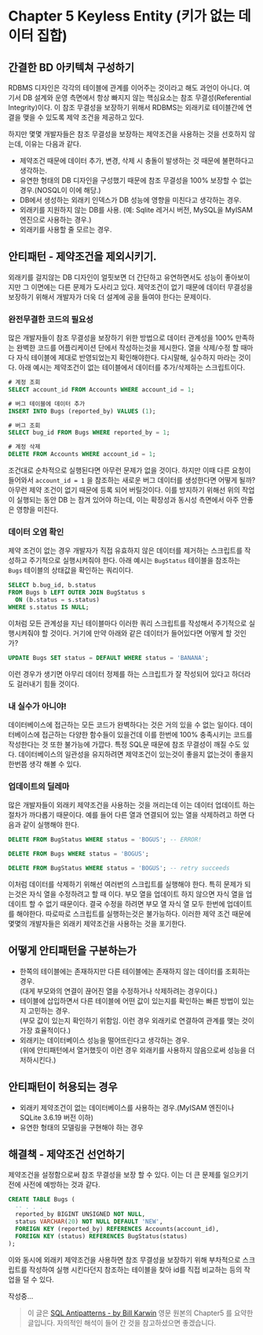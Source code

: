 # Chapter 5 Keyless Entity (키가 없는 데이터 집합)

## 간결한 BD 아키텍쳐 구성하기

RDBMS 디자인은 각각의 테이블에 관계를 이어주는 것이라고 해도 과언이 아니다. 여기서 DB 설계와 운영 측면에서 항상 빠지지 않는 핵심요소는 참조 무결성(Referential Integrity)이다. 이 참조 무결성을 보장하기 위해서 RDBMS는 외래키로 테이블간에 연결을 맺을 수 있도록 제약 조건을 제공하고 있다.

하지만 몇몇 개발자들은 참조 무결성을 보장하는 제약조건을 사용하는 것을 선호하지 않는데, 이유는 다음과 같다.

* 제약조건 때문에 데이터 추가, 변경, 삭제 시 충돌이 발생하는 것 때문에 불편하다고 생각하는.
* 유연한 형태의 DB 디자인을 구성했기 때문에 참조 무결성을 100% 보장할 수 없는 경우.(NOSQL이 이에 해당.)
* DB에서 생성하는 외래키 인덱스가 DB 성능에 영향을 미친다고 생각하는 경우.
* 외래키를 지원하지 않는 DB를 사용. (예: Sqlite 레거시 버전, MySQL을 MyISAM 엔진으로 사용하는 경우.)
* 외래키를 사용할 줄 모르는 경우.

## 안티패턴 - 제약조건을 제외시키기.

외래키를 걸지않는 DB 디자인이 얼핏보면 더 간단하고 유연하면서도 성능이 좋아보이지만 그 이면에는 다른 문제가 도사리고 있다. 제약조건이 없기 때문에 데이터 무결성을 보장하기 위해서 개발자가 더욱 더 설계에 공을 들여야 한다는 문제이다.

### 완전무결한 코드의 필요성
많은 개발자들이 참조 무결성을 보장하기 위한 방법으로 데이터 관계성을 100% 만족하는 완벽한 코드를 어플리케이션 단에서 작성하는것을 제시한다. 열을 삭제/수정 할 때마다 자식 테이블에 제대로 반영되었는지 확인해야한다. 다시말해, 실수하지 마라는 것이다. 아래 예시는 제약조건이 없는 테이블에서 데이터를 추가/삭제하는 스크립트이다.

```sql
# 계정 조회
SELECT account_id FROM Accounts WHERE account_id = 1;

# 버그 테이블에 데이터 추가
INSERT INTO Bugs (reported_by) VALUES (1);

# 버그 조회
SELECT bug_id FROM Bugs WHERE reported_by = 1;

# 계정 삭제
DELETE FROM Accounts WHERE account_id = 1;
```

조건대로 순차적으로 실행된다면 아무런 문제가 없을 것이다. 하지만 이때 다른 요청이 들어와서 `account_id = 1` 을 참조하는 새로운 버그 데이터를 생성한다면 어떻게 될까? 아무런 제약 조건이 없기 때문에 등록 되어 버릴것이다. 이를 방지하기 위해선 위의 작업이 실행되는 동안 DB 는 잠겨 있어야 하는데, 이는 확장성과 동시성 측면에서 아주 안좋은 영향을 미친다.

### 데이터 오염 확인

제약 조건이 없는 경우 개발자가 직접 유효하지 않은 데이터를 제거하는 스크립트를 작성하고 주기적으로 실행시켜줘야 한다. 아래 예시는 `BugStatus` 테이블을 참조하는 `Bugs` 테이블의 상태값을 확인하는 쿼리이다.

```sql
SELECT b.bug_id, b.status
FROM Bugs b LEFT OUTER JOIN BugStatus s
  ON (b.status = s.status)
WHERE s.status IS NULL;
```

이처럼 모든 관계성을 지닌 테이블마다 이러한 쿼리 스크립트를 작성해서 주기적으로 실행시켜줘야 할 것이다. 거기에 만약 아래와 같은 데이터가 들어있다면 어떻게 할 것인가?
```sql
UPDATE Bugs SET status = DEFAULT WHERE status = 'BANANA';
```

이런 경우가 생기면 아무리 데이터 정제를 하는 스크립트가 잘 작성되어 있다고 하더라도 걸러내기 힘들 것이다.

### 내 실수가 아니야!

데이터베이스에 접근하는 모든 코드가 완벽하다는 것은 거의 있을 수 없는 일이다. 데이터베이스에 접근하는 다양한 함수들이 있을건데 이를 한번에 100% 충족시키는 코드를 작성한다는 것 또한 불가능에 가깝다. 특정 SQL문 때문에 참조 무결성이 깨질 수도 있다. 데이터베이스의 일관성을 유지하려면 제약조건이 있는것이 좋을지 없는것이 좋을지 한번쯤 생각 해볼 수 있다.

### 업데이트의 딜레마

많은 개발자들이 외래키 제약조건을 사용하는 것을 꺼리는데 이는 데이터 업데이트 하는 절차가 까다롭기 때문이다. 예를 들어 다른 열과 연결되어 있는 열을 삭제하려고 하면 다음과 같이 실행해야 한다.

```sql
DELETE FROM BugStatus WHERE status = 'BOGUS'; -- ERROR!

DELETE FROM Bugs WHERE status = 'BOGUS';

DELETE FROM BugStatus WHERE status = 'BOGUS'; -- retry succeeds
```

이처럼 데이터를 삭제하기 위해선 여러번의 스크립트를 실행해야 한다. 특히 문제가 되는것은 자식 열을 수정하려고 할 때 이다. 부모 열을 업데이트 하지 않으면 자식 열을 업데이트 할 수 없기 때문이다. 결국 수정을 하려면 부모 열 자식 열 모두 한번에 업데이트를 해야한다. 따로따로 스크립트를 실행하는것은 불가능하다. 이러한 제약 조건 때문에 몇몇의 개발자들은 외래키 제약조건을 사용하는 것을 포기한다.


## 어떻게 안티패턴을 구분하는가

* 한쪽의 테이블에는 존재하지만 다른 테이블에는 존재하지 않는 데이터를 조회하는 경우. <br>
(대게 부모와의 연결이 끊어진 열을 수정하거나 삭제하려는 경우이다.)
* 테이블에 삽입하면서 다른 테이블에 어떤 값이 있는지를 확인하는 빠른 방법이 있는지 고민하는 경우.<br>
(부모 값이 있는지 확인하기 위함임. 이런 경우 외래키로 연결하여 관계를 맺는 것이 가장 효율적이다.)
* 외래키는 데이터베이스 성능을 떨어뜨린다고 생각하는 경우.<br>
(위에 안티패턴에서 열거했듯이 이런 경우 외래키를 사용하지 않음으로써 성능을 더 저하시킨다.)

## 안티패턴이 허용되는 경우

* 외래키 제약조건이 없는 데이터베이스를 사용하는 경우.(MyISAM 엔진이나 SQLite 3.6.19 버전 이하)
* 유연한 형태의 모델링을 구현해야 하는 경우

## 해결책 - 제약조건 선언하기

제약조건을 설정함으로써 참조 무결성을 보장 할 수 있다. 이는 더 큰 문제를 일으키기 전에 사전에 예방하는 것과 같다.
```sql
CREATE TABLE Bugs (
  -- . . .
  reported_by BIGINT UNSIGNED NOT NULL,
  status VARCHAR(20) NOT NULL DEFAULT 'NEW',
  FOREIGN KEY (reported_by) REFERENCES Accounts(account_id),
  FOREIGN KEY (status) REFERENCES BugStatus(status)
);
```
이와 동시에 외래키 제약조건을 사용하면 참조 무결성을 보장하기 위해 부차적으로 스크립트를 작성하여 실행 시킨다던지 참조하는 테이블을 찾아 id를 직접 비교하는 등의 작업을 덜 수 있다.


작성중...

> 이 글은 [SQL Antipatterns - by Bill Karwin](https://pragprog.com/titles/bksqla/sql-antipatterns/) 영문 원본의 Chapter5 를 요약한 글입니다. 자의적인 해석이 들어 간 것을 참고하셨으면 좋겠습니다.
> 